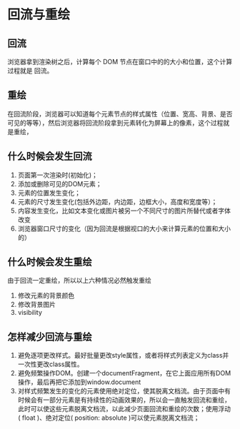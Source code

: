 # 回流与重绘

## 回流
浏览器拿到渲染树之后，计算每个 DOM 节点在窗口中的的大小和位置，这个计算过程就是 回流。
## 重绘
在回流阶段，浏览器可以知道每个元素节点的样式属性（位置、宽高、背景、是否可见的等等），然后浏览器将回流阶段拿到元素转化为屏幕上的像素，这个过程就是重绘，
## 什么时候会发生回流
1. 页面第一次渲染时(初始化)；
2. 添加或删除可见的DOM元素；
3. 元素的位置发生变化；
4. 元素的尺寸发生变化(包括外边距，内边距，边框大小，高度和宽度等）；
5. 内容发生变化，比如文本变化或图片被另一个不同尺寸的图片所替代或者字体改变
6. 浏览器窗口尺寸的变化（因为回流是根据视口的大小来计算元素的位置和大小的）
## 什么时候会发生重绘
由于回流一定重绘，所以以上六种情况必然触发重绘
1. 修改元素的背景颜色
2. 修改背景图片
3. visibility

## 怎样减少回流与重绘
1. 避免逐项更改样式。最好批量更改style属性，或者将样式列表定义为class并一次性更改class属性。
2. 避免频繁操作DOM。创建一个documentFragment，在它上面应用所有DOM操作，最后再把它添加到window.document
3. 对样式频繁发生的变化的元素使用绝对定位，使其脱离文档流。由于页面中有时候会有一部分元素是有持续性的动画效果的，所以会一直触发回流和重绘，此时可以使这些元素脱离文档流，以此减少页面回流和重绘的次数；使用浮动( float )、绝对定位( position: absolute )可以使元素脱离文档流；
